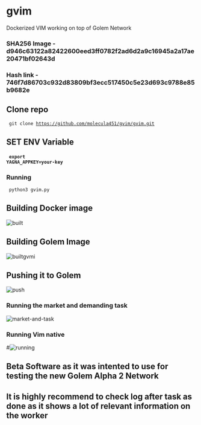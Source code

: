 # gvim
Dockerized VIM working on top of Golem Network

### SHA256 Image - d946c63122a82422600eed3ff0782f2ad6d2a9c16945a2a17ae20471bf02643d
### Hash link - 746f7d86703c932d83809bf3ecc517450c5e23d693c9788e85b9682e

## Clone repo
<code> git clone https://github.com/molecula451/gvim/gvim.git </code>

## SET ENV Variable

#### <code> export YAGNA_APPKEY=your-key </code>

### Running

<code> python3 gvim.py </code>

## Building Docker image

![built](https://user-images.githubusercontent.com/41552663/96406331-361fcc00-11ad-11eb-9472-2fb22f7c31f5.gif)

## Building Golem Image

![builtgvmi](https://user-images.githubusercontent.com/41552663/96406427-7121ff80-11ad-11eb-96ca-413d47481f4c.gif)

## Pushing it to Golem

![push](https://user-images.githubusercontent.com/41552663/96406578-b5ad9b00-11ad-11eb-9460-c42bcefe87ad.gif)

### Running the market and demanding task

![market-and-task](https://user-images.githubusercontent.com/41552663/96406705-002f1780-11ae-11eb-8c30-126084d30030.gif)

### Running Vim native
#![running](https://user-images.githubusercontent.com/41552663/96601940-7d4ab180-12c0-11eb-924a-0652da4a6fa5.gif)

## Beta Software as it was intented to use for testing the new Golem Alpha 2 Network
## It is highly recommend to check log after task as done as it shows a lot of relevant information on the worker
